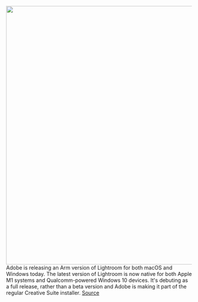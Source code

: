 <img src='https://cdn.vox-cdn.com/thumbor/8onNiOrPMQB-htaVZcbjpUUrueQ=/0x0:660x440/1200x800/filters:focal(278x168:382x272)/cdn.vox-cdn.com/uploads/chorus_image/image/68477320/adobelightroom.0.jpg' width='700px' /><br/>
Adobe is releasing an Arm version of Lightroom for both macOS and Windows today. The latest version of Lightroom is now native for both Apple M1 systems and Qualcomm-powered Windows 10 devices. It's debuting as a full release, rather than a beta version and Adobe is making it part of the regular Creative Suite installer.
<a href='https://www.theverge.com/2020/12/8/22162930/adobe-lightroom-arm64-windows-macos-m1'> Source <a/>